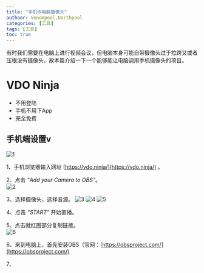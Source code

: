 ```yaml
---
title: "手机作电脑摄像头"
authoor: Venompool,Darthpool
categories: [工具]
tags: [工具]
toc: true
---
```


有时我们需要在电脑上进行视频会议，但电脑本身可能自带摄像头过于拉跨又或者压根没有摄像头，故本篇介绍一下一个能够能让电脑调用手机摄像头的项目。  
  
# VDO Ninja
* 不用登陆
* 手机不用下App
* 完全免费

## 手机端设置v   
![1]()  

1、手机浏览器输入网址 [https://vdo.ninja/](https://vdo.ninja/) 。  
  
2、点击 *“Add your Camera to OBS”*。  
![2]()  
  
3、选择摄像头，选择音源。 
![3]() ![4]() ![5]()  
  
4、点击 *“START”* 开始直播。  
  
5、点击就红圈部分复制链接。  
![6]()  
  
6、来到电脑上，首先安装OBS（官网：[https://obsproject.com/](https://obsproject.com/)  
  
7、
  

